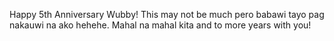 Happy 5th Anniversary Wubby! This may not be much pero babawi tayo pag nakauwi na ako hehehe. Mahal na mahal kita and to more years with you!

